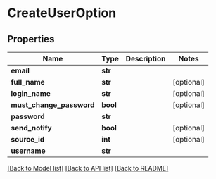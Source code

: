 # CreateUserOption

## Properties
Name | Type | Description | Notes
------------ | ------------- | ------------- | -------------
**email** | **str** |  | 
**full_name** | **str** |  | [optional] 
**login_name** | **str** |  | [optional] 
**must_change_password** | **bool** |  | [optional] 
**password** | **str** |  | 
**send_notify** | **bool** |  | [optional] 
**source_id** | **int** |  | [optional] 
**username** | **str** |  | 

[[Back to Model list]](../README.md#documentation-for-models) [[Back to API list]](../README.md#documentation-for-api-endpoints) [[Back to README]](../README.md)



